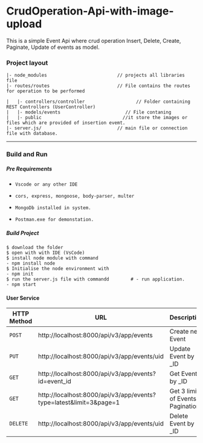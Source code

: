 # CrudOperation-Api-with-image-upload
This is a simple Event Api where crud operation Insert, Delete, Create, Paginate, Update of events  as model.

### Project layout

```
|- node_modules                          // projects all libraries file
|- routes/routes                         // File contains the routes for operation to be performed

|   |- controllers/controller                   // Folder containing REST Controllers (UserController)
|   |- models/events                        // File contaning 
|   |- public                              //it store the images or files which are provided of insertion evemt.  
|- server.js/                            // main file or connection file with database.

```

---

### Build and Run

##### Pre Requirements

- `Vscode or any other IDE`
 
- `cors, express, mongoose, body-parser, multer`
- `MongoDb installed in system.`
- `Postman.exe for demonstation.`

##### Build Project

```
$ download the folder
$ open with with IDE (VsCode)
$ install node module with command 
- npm install node 
$ Initialise the node environment with 
- npm init
$ run the server.js file with commandd        # - run application.
- npm start
```

#### User Service

|HTTP Method|URL|Description|
|---|---|---|
|`POST`| http://localhost:8000/api/v3/app/events | Create new Event |
|`PUT`| http://localhost:8000/api/v3/app/events/uid | Update Event by _ID |
|`GET`| http://localhost:8000/api/v3/app/events?id=event_id | Get Events by _ID |
|`GET`| http://localhost:8000/api/v3/app/events?type=latest&limit=3&page=1 | Get 3 limit of Events or Pagination |
|`DELETE`| http://localhost:8000/api/v3/app/events/uid | Delete Event by _ID |
